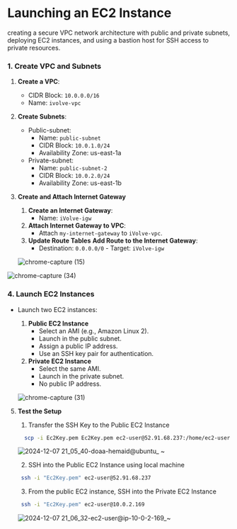 # Launching an EC2 Instance
 creating a secure VPC network architecture with public and private subnets, deploying EC2 instances, 
 and using a bastion host for SSH access to private resources.
### 1. Create VPC and Subnets
1. **Create a VPC**:
    - CIDR Block: `10.0.0.0/16`
    - Name: `ivolve-vpc`
2. **Create Subnets**:
    - Public-subnet:
        - Name: `public-subnet`
        - CIDR Block: `10.0.1.0/24`
        - Availability Zone: us-east-1a
    - Private-subnet:
        - Name: `public-subnet-2`
        - CIDR Block: `10.0.2.0/24`
        - Availability Zone: us-east-1b
     
3. **Create and Attach Internet Gateway**
   1. **Create an Internet Gateway**:
      - Name: `iVolve-igw`
   2. **Attach Internet Gateway to VPC**:
      - Attach `my-internet-gateway` to `iVolve-vpc`.
   3. **Update Route Tables**
      **Add Route to the Internet Gateway**:
      - Destination: `0.0.0.0/0` - Target: `iVolve-igw`
        
     ![chrome-capture (15)](https://github.com/user-attachments/assets/1b1fb2e2-b807-42a1-9945-cc2178c4742d)

   
![chrome-capture (34)](https://github.com/user-attachments/assets/374b795e-2d06-4a72-bd1a-f4198c5733ce)

### 4. **Launch EC2 Instances**
- Launch two EC2 instances:
  1. **Public EC2 Instance**
     - Select an AMI (e.g., Amazon Linux 2).
     - Launch in the public subnet.
     - Assign a public IP address.
     - Use an SSH key pair for authentication.
  2. **Private EC2 Instance**
     - Select the same AMI.
     - Launch in the private subnet.
     - No public IP address.
    
  ![chrome-capture (31)](https://github.com/user-attachments/assets/0c23097b-2661-44a3-806f-a81c224c206b)

5. **Test the Setup**
   1. Transfer the SSH Key to the Public EC2 Instance
   ```bash
     scp -i Ec2Key.pem Ec2Key.pem ec2-user@52.91.68.237:/home/ec2-user/
    ```
   ![2024-12-07 21_05_40-doaa-hemaid@ubuntu_ ~](https://github.com/user-attachments/assets/56f76a82-34e5-4334-968a-329d7dec5c52)

   2. SSH into the Public EC2 Instance using local machine
    ```bash
     ssh -i "Ec2Key.pem" ec2-user@52.91.68.237 
    ```
   3. From the public EC2 instance, SSH into the Private EC2 Instance
    ```bash
     ssh -i "Ec2Key.pem" ec2-user@10.0.2.169
    ```
    ![2024-12-07 21_06_32-ec2-user@ip-10-0-2-169_~](https://github.com/user-attachments/assets/50a07116-73bf-4215-a2da-4d19844f9b83)
